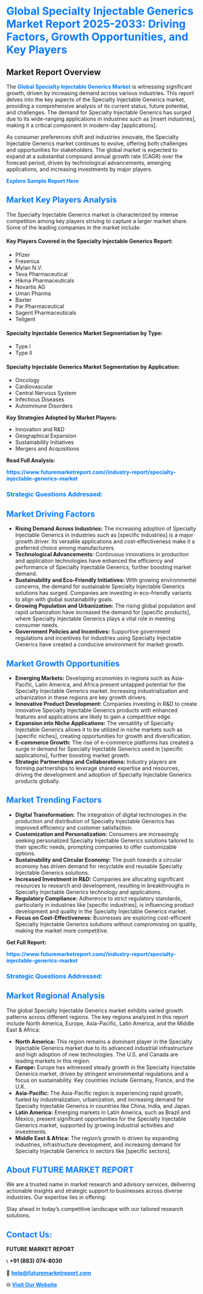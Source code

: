 <h1 style="color: #007BFF;">Global Specialty Injectable Generics Market Report 2025-2033: Driving Factors, Growth Opportunities, and Key Players</h1>

<section id="overview">
<h2>Market Report Overview</h2>
<p>The <a href="https://www.futuremarketreport.com//industry-report/specialty-injectable-generics-market" style="color: #007BFF; text-decoration: none;"><strong>Global Specialty Injectable Generics Market</strong></a> is witnessing significant growth, driven by increasing demand across various industries. This report delves into the key aspects of the Specialty Injectable Generics market, providing a comprehensive analysis of its current status, future potential, and challenges. The demand for Specialty Injectable Generics has surged due to its wide-ranging applications in industries such as [insert industries], making it a critical component in modern-day [applications].</p>
<p>As consumer preferences shift and industries innovate, the Specialty Injectable Generics market continues to evolve, offering both challenges and opportunities for stakeholders. The global market is expected to expand at a substantial compound annual growth rate (CAGR) over the forecast period, driven by technological advancements, emerging applications, and increasing investments by major players.</p>
</section>

<section id="overview">
<p><a href="https://www.futuremarketreport.com//request-sample/reportId=59821" style="color: #007BFF; text-decoration: none;"><strong>Explore Sample Report Here</strong></a></p>
</section>

<section id="key-players">
<h2 style="color: #007BFF;">Market Key Players Analysis</h2>
<p>The Specialty Injectable Generics market is characterized by intense competition among key players striving to capture a larger market share. Some of the leading companies in the market include:</p>
<h4>Key Players Covered in the Specialty Injectable Generics Report:</h4>
<ul><li>Pfizer</li><li>Fresenius</li><li>Mylan N.V.</li><li>Teva Pharmaceutical</li><li>Hikma Pharmaceuticals</li><li>Novartis AG</li><li>Uman Pharma</li><li>Baxter</li><li>Par Pharmaceutical</li><li>Sagent Pharmaceuticals</li><li>Teligent</li></ul>
<h4>Specialty Injectable Generics Market Segmentation by Type:</h4>
<ul><li>Type I</li><li>Type II</li></ul>

<h4>Specialty Injectable Generics Market Segmentation by Application:</h4>
<ul><li>Oncology</li><li>Cardiovascular</li><li>Central Nervous System</li><li>Infectious Diseases</li><li>Autoimmune Disorders</li></ul>
<p><strong>Key Strategies Adopted by Market Players:</strong></p>
<ul>
<li>Innovation and R&D</li>
<li>Geographical Expansion</li>
<li>Sustainability Initiatives</li>
<li>Mergers and Acquisitions</li>
</ul>
</section>

<section>
<p><strong>Read Full Analysis: </strong></p><a href="https://www.futuremarketreport.com//industry-report/specialty-injectable-generics-market" style="color: #007BFF; text-decoration: none;"><strong>https://www.futuremarketreport.com//industry-report/specialty-injectable-generics-market</strong></a>
<h3 style="color: #007BFF;">Strategic Questions Addressed:</h3>
</section>

<section id="driving-factors">
<h2 style="color: #007BFF;">Market Driving Factors</h2>
<ul>
<li><strong>Rising Demand Across Industries:</strong> The increasing adoption of Specialty Injectable Generics in industries such as [specific industries] is a major growth driver. Its versatile applications and cost-effectiveness make it a preferred choice among manufacturers.</li>
<li><strong>Technological Advancements:</strong> Continuous innovations in production and application technologies have enhanced the efficiency and performance of Specialty Injectable Generics, further boosting market demand.</li>
<li><strong>Sustainability and Eco-Friendly Initiatives:</strong> With growing environmental concerns, the demand for sustainable Specialty Injectable Generics solutions has surged. Companies are investing in eco-friendly variants to align with global sustainability goals.</li>
<li><strong>Growing Population and Urbanization:</strong> The rising global population and rapid urbanization have increased the demand for [specific products], where Specialty Injectable Generics plays a vital role in meeting consumer needs.</li>
<li><strong>Government Policies and Incentives:</strong> Supportive government regulations and incentives for industries using Specialty Injectable Generics have created a conducive environment for market growth.</li>
</ul>
</section>

<section id="growth-opportunities">
<h2 style="color: #007BFF;">Market Growth Opportunities</h2>
<ul>
<li><strong>Emerging Markets:</strong> Developing economies in regions such as Asia-Pacific, Latin America, and Africa present untapped potential for the Specialty Injectable Generics market. Increasing industrialization and urbanization in these regions are key growth drivers.</li>
<li><strong>Innovative Product Development:</strong> Companies investing in R&D to create innovative Specialty Injectable Generics products with enhanced features and applications are likely to gain a competitive edge.</li>
<li><strong>Expansion into Niche Applications:</strong> The versatility of Specialty Injectable Generics allows it to be utilized in niche markets such as [specific niches], creating opportunities for growth and diversification.</li>
<li><strong>E-commerce Growth:</strong> The rise of e-commerce platforms has created a surge in demand for Specialty Injectable Generics used in [specific applications], further boosting market growth.</li>
<li><strong>Strategic Partnerships and Collaborations:</strong> Industry players are forming partnerships to leverage shared expertise and resources, driving the development and adoption of Specialty Injectable Generics products globally.</li>
</ul>
</section>

<section id="trending-factors">
<h2 style="color: #007BFF;">Market Trending Factors</h2>
<ul>
<li><strong>Digital Transformation:</strong> The integration of digital technologies in the production and distribution of Specialty Injectable Generics has improved efficiency and customer satisfaction.</li>
<li><strong>Customization and Personalization:</strong> Consumers are increasingly seeking personalized Specialty Injectable Generics solutions tailored to their specific needs, prompting companies to offer customizable options.</li>
<li><strong>Sustainability and Circular Economy:</strong> The push towards a circular economy has driven demand for recyclable and reusable Specialty Injectable Generics solutions.</li>
<li><strong>Increased Investment in R&D:</strong> Companies are allocating significant resources to research and development, resulting in breakthroughs in Specialty Injectable Generics technology and applications.</li>
<li><strong>Regulatory Compliance:</strong> Adherence to strict regulatory standards, particularly in industries like [specific industries], is influencing product development and quality in the Specialty Injectable Generics market.</li>
<li><strong>Focus on Cost-Effectiveness:</strong> Businesses are exploring cost-efficient Specialty Injectable Generics solutions without compromising on quality, making the market more competitive.</li>
</ul>
</section>

<section>
<p><strong>Get Full Report: </strong></p><a href="https://www.futuremarketreport.com//industry-report/specialty-injectable-generics-market" style="color: #007BFF; text-decoration: none;"><strong>https://www.futuremarketreport.com//industry-report/specialty-injectable-generics-market</strong></a>
<h3 style="color: #007BFF;">Strategic Questions Addressed:</h3>
</section>


<section id="regional-analysis">
<h2 style="color: #007BFF;">Market Regional Analysis</h2>
<p>The global Specialty Injectable Generics market exhibits varied growth patterns across different regions. The key regions analyzed in this report include North America, Europe, Asia-Pacific, Latin America, and the Middle East & Africa:</p>
<ul>
<li><strong>North America:</strong> This region remains a dominant player in the Specialty Injectable Generics market due to its advanced industrial infrastructure and high adoption of new technologies. The U.S. and Canada are leading markets in this region.</li>
<li><strong>Europe:</strong> Europe has witnessed steady growth in the Specialty Injectable Generics market, driven by stringent environmental regulations and a focus on sustainability. Key countries include Germany, France, and the U.K.</li>
<li><strong>Asia-Pacific:</strong> The Asia-Pacific region is experiencing rapid growth, fueled by industrialization, urbanization, and increasing demand for Specialty Injectable Generics in countries like China, India, and Japan.</li>
<li><strong>Latin America:</strong> Emerging markets in Latin America, such as Brazil and Mexico, present significant opportunities for the Specialty Injectable Generics market, supported by growing industrial activities and investments.</li>
<li><strong>Middle East & Africa:</strong> The region’s growth is driven by expanding industries, infrastructure development, and increasing demand for Specialty Injectable Generics in sectors like [specific sectors].</li>
</ul>
</section>

<footer>
<h2 style="color: #007BFF;">About FUTURE MARKET REPORT</h2>
<p>We are a trusted name in market research and advisory services, delivering actionable insights and strategic support to businesses across diverse industries. Our expertise lies in offering:</p>

<p>Stay ahead in today’s competitive landscape with our tailored research solutions.</p>

<h2 style="color: #007BFF;">Contact Us:</h2>
<p><strong>FUTURE MARKET REPORT</strong></p>
<p>📞 <strong>+91 (883) 074-8030</strong></p>
<p>📧 <strong><a href="mailto:help@futuremarketreport.com" style="color: #007BFF;">help@futuremarketreport.com</a></strong></p>
<p>🌐 <strong><a href="https://www.futuremarketreport.com/" style="color: #007BFF;">Visit Our Website</a></strong></p>
</footer>